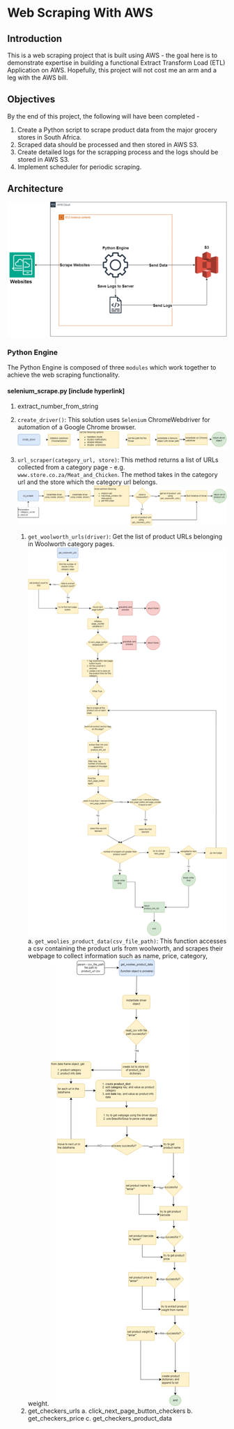 # Web Scraping With AWS

## Introduction
This is a web scraping project that is built using AWS - the goal here is to demonstrate expertise in building a functional Extract Transform Load (ETL) Application on AWS. Hopefully, this project will not cost me an arm and a leg with the AWS bill. 

## Objectives
By the end of this project, the following will have been completed -
1. Create a Python script to scrape product data from the major grocery stores in South Africa. 
2. Scraped data should be processed and then stored in AWS S3.
3. Create detailed logs for the scrapping process and the logs should be stored in AWS S3.
4. Implement scheduler for periodic scraping. 

## Architecture
![Architecture of the web scraping project.](assets/images/woolworths_scrape-AWS.drawio.png)

### Python Engine
The Python Engine is composed of three `modules` which work together to achieve the web scraping functionality.

#### selenium_scrape.py [include hyperlink]
1. extract_number_from_string
2. `create_driver()`:
This solution uses `Selenium` ChromeWebdriver for automation of a Google Chrome browser. 
![Process flow diagram for the create_driver method.](assets/images/process_flow_create_driver.png)

3. `url_scraper(category_url, store)`:
This method returns a list of URLs collected from a category page - e.g. `www.store.co.za/Meat_and_Chicken`. The method takes in the category url and the store which the category url belongs. 
![Process flow diagram for the url_scraper method.](assets/images/url_scraper.png)
    1. `get_woolworth_urls(driver)`: Get the list of product URLs belonging in Woolworth category pages.
    ![Process flow diagram for method used to get list of woolworth product urls.](assets/images/process_flow_woolworth_urls.png) 
        a. `get_woolies_product_data(csv_file_path)`: This function accesses a csv containing the product urls from woolworth, and scrapes their webpage to collect information such as name, price, category, weight.
        ![Process flow diagram for method used to get product data from woolworth product urls.](assets/images/woolworht_product_data.png)
    2. get_checkers_urls
        a. click_next_page_button_checkers
        b. get_checkers_price
        c. get_checkers_product_data



